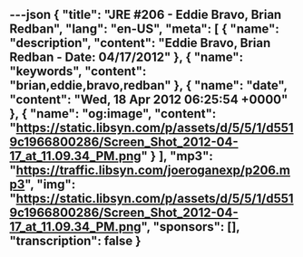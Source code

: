 ---json
{
  "title": "JRE #206 - Eddie Bravo, Brian Redban",
  "lang": "en-US",
  "meta": [
    {
      "name": "description",
      "content": "Eddie Bravo, Brian Redban - Date: 04/17/2012"
    },
    {
      "name": "keywords",
      "content": "brian,eddie,bravo,redban"
    },
    {
      "name": "date",
      "content": "Wed, 18 Apr 2012 06:25:54 +0000"
    },
    {
      "name": "og:image",
      "content": "https://static.libsyn.com/p/assets/d/5/5/1/d5519c1966800286/Screen_Shot_2012-04-17_at_11.09.34_PM.png"
    }
  ],
  "mp3": "https://traffic.libsyn.com/joeroganexp/p206.mp3",
  "img": "https://static.libsyn.com/p/assets/d/5/5/1/d5519c1966800286/Screen_Shot_2012-04-17_at_11.09.34_PM.png",
  "sponsors": [],
  "transcription": false
}
---
<episode-header />

<timemark seconds="0" />

<transcribe-call-to-action />

<episode-footer />